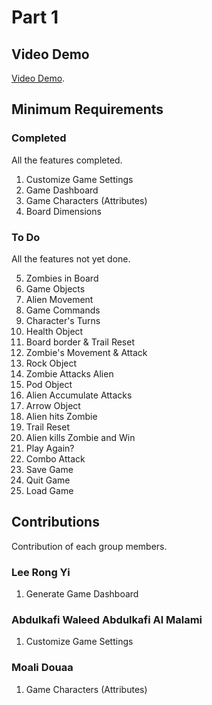 # Part 1

## Video Demo

[Video Demo](https://youtu.be/W62QIoYPHCs).

## Minimum Requirements

### Completed

All the features completed.

1. Customize Game Settings
2. Game Dashboard
3. Game Characters (Attributes)
4. Board Dimensions

### To Do

All the features not yet done.

5. Zombies in Board
6. Game Objects
7. Alien Movement
8. Game Commands
9. Character's Turns
10. Health Object
11. Board border & Trail Reset
12. Zombie's Movement & Attack
13. Rock Object
14. Zombie Attacks Alien
15. Pod Object
16. Alien Accumulate Attacks
17. Arrow Object
18. Alien hits Zombie
19. Trail Reset
20. Alien kills Zombie and Win
21. Play Again?
22. Combo Attack
23. Save Game
24. Quit Game
25. Load Game

## Contributions

Contribution of each group members.

### Lee Rong Yi

1. Generate Game Dashboard

### Abdulkafi Waleed Abdulkafi Al Malami

1. Customize Game Settings

### Moali Douaa

1. Game Characters (Attributes)
